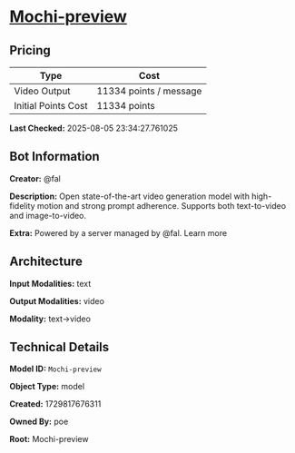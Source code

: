 # [Mochi-preview](https://poe.com/Mochi-preview)

## Pricing

| Type | Cost |
|------|------|
| Video Output | 11334 points / message |
| Initial Points Cost | 11334 points |

**Last Checked:** 2025-08-05 23:34:27.761025


## Bot Information

**Creator:** @fal

**Description:** Open state-of-the-art video generation model with high-fidelity motion and strong prompt adherence. Supports both text-to-video and image-to-video.

**Extra:** Powered by a server managed by @fal. Learn more


## Architecture

**Input Modalities:** text

**Output Modalities:** video

**Modality:** text->video


## Technical Details

**Model ID:** `Mochi-preview`

**Object Type:** model

**Created:** 1729817676311

**Owned By:** poe

**Root:** Mochi-preview
